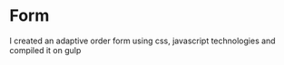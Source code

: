 # Form
 I created an adaptive order form using css, javascript technologies and compiled it on gulp
